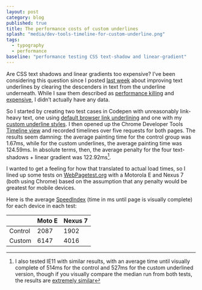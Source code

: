 ```yaml
---
layout: post
category: blog
published: true
title: The performance costs of custom underlines
splash: "media/dev-tools-timeline-for-custom-underline.png"
tags:
  - typography
  - performance
baseline: "performance testing CSS text-shadow and linear-gradient"
---
```


Are CSS text shadows and linear gradients too expensive? I’ve been considering this question since I posted [last week][underline-post] about improving text underlines by clearing the descenders in text from the underline underneath. While I saw them described as [performance killing][post-comment] and [expensive][medium], I didn’t actually have any data.

So I started by creating two test cases in Codepen with unreasonably link-heavy text, one using [default browser link underlining][test-control] and one with my [custom underline styles][test-custom]. I then opened up the Chrome Developer Tools [Timeline view][] and recorded timelines over five requests for both pages. The results seem damning: the average painting time for the control group was 1.67ms, while for the custom underlines, the average painting time was 124.59ms. In absolute terms, then, the average penalty for the four text-shadows + linear gradient was 122.92ms[^1].

I wanted to get a feeling for how that translated to actual load times, so I lined up some tests on [WebPagetest.org][] with a Motorola E and Nexus 7 (both using Chrome) based on the assumption that any penalty would be greatest for mobile devices.

Here is the average [SpeedIndex][] (time in ms until page is visually complete) for each device in each test:

|   | Moto E | Nexus 7 |
|---|--------|---------|
| Control | 2087 | 1902 |
| Custom  | 6147 | 4016 |

[^1]: I also tested IE11 with similar results, with an average time until visually complete of 514ms for the control and 527ms for the custom underlined version, though if you visually compare the median run from both tests, the results are [extremely similar][ie11-visual-comparison]

[underline-post]: https://www.acusti.ca/blog/2014/11/28/towards-a-more-perfect-link-underline/
[post-comment]: https://www.acusti.ca/blog/2014/11/28/towards-a-more-perfect-link-underline/#comment-1722135447
[medium]: https://medium.com/designing-medium/crafting-link-underlines-on-medium-7c03a9274f9#26b3
[Timeline view]: https://developer.chrome.com/devtools/docs/timeline
[test-control]: http://s.codepen.io/acusti/debug/dPGOyd
[test-custom]: http://s.codepen.io/acusti/debug/myVOvN
[WebPagetest.org]: http://www.webpagetest.org/
[control-moto-e]: http://www.webpagetest.org/result/141208_VF_65A/
[SpeedIndex]: https://sites.google.com/a/webpagetest.org/docs/using-webpagetest/metrics/speed-index

[ie11-visual-comparison]: http://www.webpagetest.org/video/compare.php?tests=141211_FQ_8QA,141211_S3_8Q6,141211_26_8Q1
